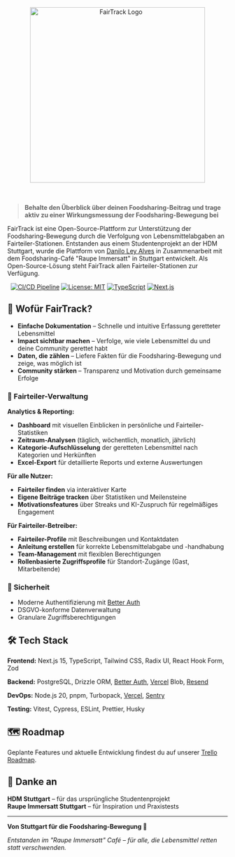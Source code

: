 <div align="center" >
  <img src="https://fairteiler-tracker.de/logo.svg" alt="FairTrack Logo" width="400"/>
</div>

<br>
<br>

> **Behalte den Überblick über deinen Foodsharing-Beitrag und trage aktiv zu
> einer Wirkungsmessung der Foodsharing-Bewegung bei**

FairTrack ist eine Open-Source-Plattform zur Unterstützung der
Foodsharing-Bewegung durch die Verfolgung von Lebensmittelabgaben an
Fairteiler-Stationen. Entstanden aus einem Studentenprojekt an der HDM
Stuttgart, wurde die Plattform von
[Danilo Ley Alves](https://github.com/daniloleyalves) in Zusammenarbeit mit dem
Foodsharing-Café "Raupe Immersatt" in Stuttgart entwickelt. Als
Open-Source-Lösung steht FairTrack allen Fairteiler-Stationen zur Verfügung.

 
[![CI/CD Pipeline](https://github.com/daniloleyalves/fairtrack/actions/workflows/ci.yml/badge.svg)](https://github.com/daniloleyalves/fairtrack/actions/workflows/ci.yml)
[![License: MIT](https://img.shields.io/badge/License-MIT-yellow.svg)](https://opensource.org/licenses/MIT)
[![TypeScript](https://img.shields.io/badge/TypeScript-007ACC?logo=typescript&logoColor=white)](https://typescriptlang.org/)
[![Next.js](https://img.shields.io/badge/Next.js-000000?logo=next.js&logoColor=white)](https://nextjs.org/)

## 🎯 Wofür FairTrack?

- **Einfache Dokumentation** – Schnelle und intuitive Erfassung geretteter
  Lebensmittel
- **Impact sichtbar machen** – Verfolge, wie viele Lebensmittel du und deine
  Community gerettet habt
- **Daten, die zählen** – Liefere Fakten für die Foodsharing-Bewegung und zeige,
  was möglich ist
- **Community stärken** – Transparenz und Motivation durch gemeinsame Erfolge

### 🏪 Fairteiler-Verwaltung

**Analytics & Reporting:**

- **Dashboard** mit visuellen Einblicken in persönliche und
  Fairteiler-Statistiken
- **Zeitraum-Analysen** (täglich, wöchentlich, monatlich, jährlich)
- **Kategorie-Aufschlüsselung** der geretteten Lebensmittel nach Kategorien und
  Herkünften
- **Excel-Export** für detaillierte Reports und externe Auswertungen
<!-- - **CO₂-Impact-Berechnung** basierend auf geretteten Lebensmittelmengen -->

**Für alle Nutzer:**

- **Fairteiler finden** via interaktiver Karte
- **Eigene Beiträge tracken** über Statistiken und Meilensteine
- **Motivationsfeatures** über Streaks und KI-Zuspruch für regelmäßiges
  Engagement

**Für Fairteiler-Betreiber:**

- **Fairteiler-Profile** mit Beschreibungen und Kontaktdaten
- **Anleitung erstellen** für korrekte Lebensmittelabgabe und -handhabung
- **Team-Management** mit flexiblen Berechtigungen
- **Rollenbasierte Zugriffsprofile** für Standort-Zugänge (Gast, Mitarbeitende)

### 🔐 Sicherheit

- Moderne Authentifizierung mit [Better Auth](https://www.better-auth.com)
- DSGVO-konforme Datenverwaltung
- Granulare Zugriffsberechtigungen

## 🛠 Tech Stack

**Frontend:** Next.js 15, TypeScript, Tailwind CSS, Radix UI, React Hook Form,
Zod

**Backend:** PostgreSQL, Drizzle ORM,
[Better Auth](https://www.better-auth.com), [Vercel](https://www.vercel.com)
Blob, [Resend](https://www.resend.com)

**DevOps:** Node.js 20, pnpm, Turbopack, [Vercel](https://www.vercel.com),
[Sentry](https://www.sentry.io)

**Testing:** Vitest, Cypress, ESLint, Prettier, Husky

## 🗺️ Roadmap

Geplante Features und aktuelle Entwicklung findest du auf unserer
[Trello Roadmap](https://trello.com/b/O5HeoQ4N/fairtrack-roadmap).

## 🙏 Danke an

**HDM Stuttgart** – für das ursprüngliche Studentenprojekt  
**Raupe Immersatt Stuttgart** – für Inspiration und Praxistests

---

**Von Stuttgart für die Foodsharing-Bewegung 💚**

_Entstanden im "Raupe Immersatt" Café – für alle, die Lebensmittel retten statt
verschwenden._
